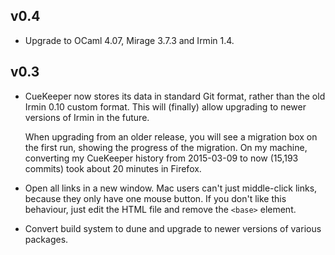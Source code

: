 ## v0.4

- Upgrade to OCaml 4.07, Mirage 3.7.3 and Irmin 1.4.

## v0.3

- CueKeeper now stores its data in standard Git format, rather than the old
  Irmin 0.10 custom format. This will (finally) allow upgrading to newer
  versions of Irmin in the future.

  When upgrading from an older release, you will see a migration box on the
  first run, showing the progress of the migration. On my machine, converting
  my CueKeeper history from 2015-03-09 to now (15,193 commits) took about 20
  minutes in Firefox.

- Open all links in a new window. Mac users can't just middle-click links,
  because they only have one mouse button. If you don't like this behaviour,
  just edit the HTML file and remove the `<base>` element.

- Convert build system to dune and upgrade to newer versions of various
  packages.
